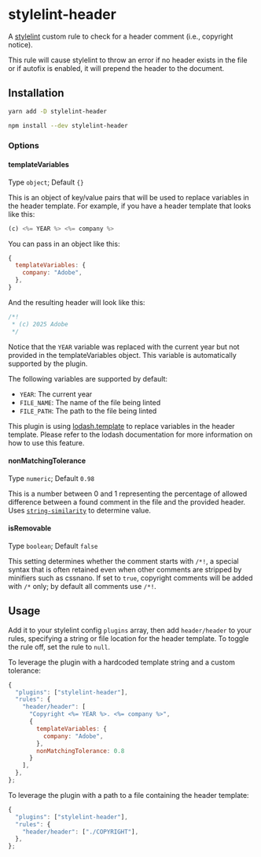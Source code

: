 # stylelint-header

A [stylelint](https://github.com/stylelint/stylelint) custom rule to check for a header comment (i.e., copyright notice).

This rule will cause stylelint to throw an error if no header exists in the file or if autofix is enabled, it will prepend the header to the document.

## Installation

```sh
yarn add -D stylelint-header
```

```sh
npm install --dev stylelint-header
```

### Options

#### templateVariables

Type `object`; Default `{}`

This is an object of key/value pairs that will be used to replace variables in the header template. For example, if you have a header template that looks like this:

```js
(c) <%= YEAR %> <%= company %>
```

You can pass in an object like this:

```js
{
  templateVariables: {
    company: "Adobe",
  },
}
```

And the resulting header will look like this:

```css
/*!
 * (c) 2025 Adobe
 */
```

Notice that the `YEAR` variable was replaced with the current year but not provided in the templateVariables object. This variable is automatically supported by the plugin.

The following variables are supported by default:

- `YEAR`: The current year
- `FILE_NAME`: The name of the file being linted
- `FILE_PATH`: The path to the file being linted

This plugin is using [lodash.template](https://lodash.com/docs/4.17.15#template) to replace variables in the header template. Please refer to the lodash documentation for more information on how to use this feature.

#### nonMatchingTolerance

Type `numeric`; Default `0.98`

This is a number between 0 and 1 representing the percentage of allowed difference between a found comment in the file and the provided header. Uses [`string-similarity`](https://www.npmjs.com/package/string-similarity) to determine value.

#### isRemovable

Type `boolean`; Default `false`

This setting determines whether the comment starts with `/*!`, a special syntax that is often retained even when other comments are stripped by minifiers such as cssnano. If set to `true`, copyright comments will be added with `/*` only; by default all comments use `/*!`.

## Usage

Add it to your stylelint config `plugins` array, then add `header/header` to your rules, specifying a string or file location for the header template. To toggle the rule off, set the rule to `null`.

To leverage the plugin with a hardcoded template string and a custom tolerance:

```js
{
  "plugins": ["stylelint-header"],
  "rules": {
    "header/header": [
      "Copyright <%= YEAR %>. <%= company %>",
      {
        templateVariables: {
          company: "Adobe",
        },
        nonMatchingTolerance: 0.8
      }
    ],
  },
};
```

To leverage the plugin with a path to a file containing the header template:

```js
{
  "plugins": ["stylelint-header"],
  "rules": {
    "header/header": ["./COPYRIGHT"],
  },
};
```
